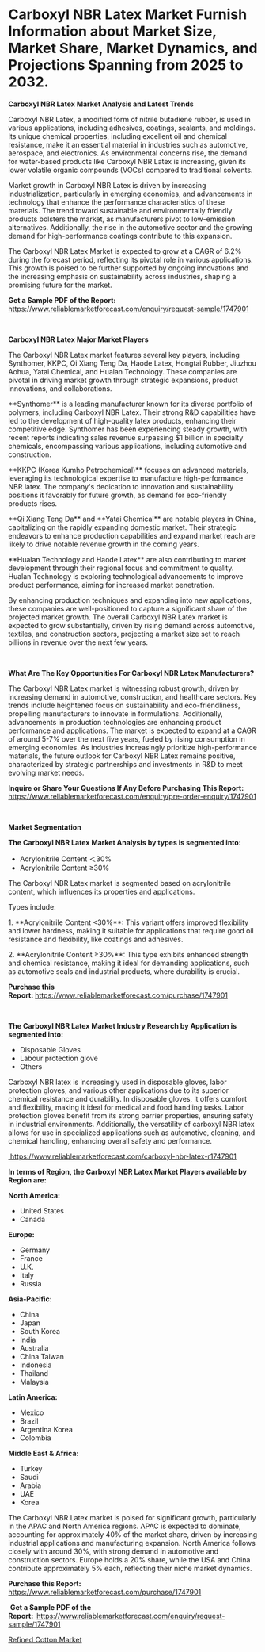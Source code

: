 <p><h1>Carboxyl NBR Latex Market Furnish Information about Market Size, Market Share, Market Dynamics, and Projections Spanning from 2025 to 2032.</h1></p><p><strong>Carboxyl NBR Latex Market Analysis and Latest Trends</strong></p>
<p><p>Carboxyl NBR Latex, a modified form of nitrile butadiene rubber, is used in various applications, including adhesives, coatings, sealants, and moldings. Its unique chemical properties, including excellent oil and chemical resistance, make it an essential material in industries such as automotive, aerospace, and electronics. As environmental concerns rise, the demand for water-based products like Carboxyl NBR Latex is increasing, given its lower volatile organic compounds (VOCs) compared to traditional solvents.</p><p>Market growth in Carboxyl NBR Latex is driven by increasing industrialization, particularly in emerging economies, and advancements in technology that enhance the performance characteristics of these materials. The trend toward sustainable and environmentally friendly products bolsters the market, as manufacturers pivot to low-emission alternatives. Additionally, the rise in the automotive sector and the growing demand for high-performance coatings contribute to this expansion.</p><p>The Carboxyl NBR Latex Market is expected to grow at a CAGR of 6.2% during the forecast period, reflecting its pivotal role in various applications. This growth is poised to be further supported by ongoing innovations and the increasing emphasis on sustainability across industries, shaping a promising future for the market.</p></p>
<p><strong>Get a Sample PDF of the Report:&nbsp;</strong> <a href="https://www.reliablemarketforecast.com/enquiry/request-sample/1747901?utm_campaign=3511&utm_medium=2&utm_source=Github&utm_content=ia&utm_term=01042025&utm_id=carboxyl-nbr-latex">https://www.reliablemarketforecast.com/enquiry/request-sample/1747901</a></p>
<p>&nbsp;</p>
<p><strong>Carboxyl NBR Latex Major Market Players</strong></p>
<p><p>The Carboxyl NBR Latex market features several key players, including Synthomer, KKPC, Qi Xiang Teng Da, Haode Latex, Hongtai Rubber, Jiuzhou Aohua, Yatai Chemical, and Hualan Technology. These companies are pivotal in driving market growth through strategic expansions, product innovations, and collaborations.</p><p>**Synthomer** is a leading manufacturer known for its diverse portfolio of polymers, including Carboxyl NBR Latex. Their strong R&D capabilities have led to the development of high-quality latex products, enhancing their competitive edge. Synthomer has been experiencing steady growth, with recent reports indicating sales revenue surpassing $1 billion in specialty chemicals, encompassing various applications, including automotive and construction.</p><p>**KKPC (Korea Kumho Petrochemical)** focuses on advanced materials, leveraging its technological expertise to manufacture high-performance NBR latex. The company's dedication to innovation and sustainability positions it favorably for future growth, as demand for eco-friendly products rises.</p><p>**Qi Xiang Teng Da** and **Yatai Chemical** are notable players in China, capitalizing on the rapidly expanding domestic market. Their strategic endeavors to enhance production capabilities and expand market reach are likely to drive notable revenue growth in the coming years.</p><p>**Hualan Technology and Haode Latex** are also contributing to market development through their regional focus and commitment to quality. Hualan Technology is exploring technological advancements to improve product performance, aiming for increased market penetration.</p><p>By enhancing production techniques and expanding into new applications, these companies are well-positioned to capture a significant share of the projected market growth. The overall Carboxyl NBR Latex market is expected to grow substantially, driven by rising demand across automotive, textiles, and construction sectors, projecting a market size set to reach billions in revenue over the next few years.</p></p>
<p>&nbsp;</p>
<p><strong>What Are The Key Opportunities For Carboxyl NBR Latex Manufacturers?</strong></p>
<p><p>The Carboxyl NBR Latex market is witnessing robust growth, driven by increasing demand in automotive, construction, and healthcare sectors. Key trends include heightened focus on sustainability and eco-friendliness, propelling manufacturers to innovate in formulations. Additionally, advancements in production technologies are enhancing product performance and applications. The market is expected to expand at a CAGR of around 5-7% over the next five years, fueled by rising consumption in emerging economies. As industries increasingly prioritize high-performance materials, the future outlook for Carboxyl NBR Latex remains positive, characterized by strategic partnerships and investments in R&D to meet evolving market needs.</p></p>
<p><strong>Inquire or Share Your Questions If Any Before Purchasing This Report:</strong> <a href="https://www.reliablemarketforecast.com/enquiry/pre-order-enquiry/1747901?utm_campaign=3511&utm_medium=2&utm_source=Github&utm_content=ia&utm_term=01042025&utm_id=carboxyl-nbr-latex">https://www.reliablemarketforecast.com/enquiry/pre-order-enquiry/1747901</a></p>
<p>&nbsp;</p>
<p><strong>Market Segmentation</strong></p>
<p><strong>The Carboxyl NBR Latex Market Analysis by types is segmented into:</strong></p>
<p><ul><li>Acrylonitrile Content ＜30%</li><li>Acrylonitrile Content ≥30%</li></ul></p>
<p><p>The Carboxyl NBR Latex market is segmented based on acrylonitrile content, which influences its properties and applications. </p><p>Types include:</p><p>1. **Acrylonitrile Content <30%**: This variant offers improved flexibility and lower hardness, making it suitable for applications that require good oil resistance and flexibility, like coatings and adhesives.</p><p>2. **Acrylonitrile Content ≥30%**: This type exhibits enhanced strength and chemical resistance, making it ideal for demanding applications, such as automotive seals and industrial products, where durability is crucial.</p></p>
<p><strong>Purchase this Report:&nbsp;</strong><a href="https://www.reliablemarketforecast.com/purchase/1747901?utm_campaign=3511&utm_medium=2&utm_source=Github&utm_content=ia&utm_term=01042025&utm_id=carboxyl-nbr-latex">https://www.reliablemarketforecast.com/purchase/1747901</a></p>
<p>&nbsp;</p>
<p><strong>The Carboxyl NBR Latex Market Industry Research by Application is segmented into:</strong></p>
<p><ul><li>Disposable Gloves</li><li>Labour protection glove</li><li>Others</li></ul></p>
<p><p>Carboxyl NBR latex is increasingly used in disposable gloves, labor protection gloves, and various other applications due to its superior chemical resistance and durability. In disposable gloves, it offers comfort and flexibility, making it ideal for medical and food handling tasks. Labor protection gloves benefit from its strong barrier properties, ensuring safety in industrial environments. Additionally, the versatility of carboxyl NBR latex allows for use in specialized applications such as automotive, cleaning, and chemical handling, enhancing overall safety and performance.</p></p>
<p><a href="https://www.reliablemarketforecast.com/carboxyl-nbr-latex-r1747901?utm_campaign=3511&utm_medium=2&utm_source=Github&utm_content=ia&utm_term=01042025&utm_id=carboxyl-nbr-latex">&nbsp;https://www.reliablemarketforecast.com/carboxyl-nbr-latex-r1747901</a></p>
<p><strong>In terms of Region, the Carboxyl NBR Latex Market Players available by Region are:</strong></p>
<p>
    <p> <strong> North America: </strong>
        <ul>
            <li>United States</li>
            <li>Canada</li>
        </ul>
        </p> 
    <p> <strong> Europe: </strong>
        <ul>
            <li>Germany</li>
            <li>France</li>
            <li>U.K.</li>
            <li>Italy</li>
            <li>Russia</li>
        </ul>
        </p> 
    <p> <strong> Asia-Pacific: </strong>
        <ul>
            <li>China</li>
            <li>Japan</li>
            <li>South Korea</li>
            <li>India</li>
            <li>Australia</li>
            <li>China Taiwan</li>
            <li>Indonesia</li>
            <li>Thailand</li>
            <li>Malaysia</li>
        </ul>
        </p> 
    <p> <strong> Latin America: </strong>
        <ul>
            <li>Mexico</li>
            <li>Brazil</li>
            <li>Argentina Korea</li>
            <li>Colombia</li>
        </ul>
        </p> 
    <p> <strong> Middle East & Africa: </strong>
        <ul>
            <li>Turkey</li>
            <li>Saudi</li>
            <li>Arabia</li>
            <li>UAE</li>
            <li>Korea</li>
        </ul>
    </p>
    </p>
<p><p>The Carboxyl NBR Latex market is poised for significant growth, particularly in the APAC and North America regions. APAC is expected to dominate, accounting for approximately 40% of the market share, driven by increasing industrial applications and manufacturing expansion. North America follows closely with around 30%, with strong demand in automotive and construction sectors. Europe holds a 20% share, while the USA and China contribute approximately 5% each, reflecting their niche market dynamics.</p></p>
<p><strong>Purchase this Report: </strong><a href="https://www.reliablemarketforecast.com/purchase/1747901?utm_campaign=3511&utm_medium=2&utm_source=Github&utm_content=ia&utm_term=01042025&utm_id=carboxyl-nbr-latex">https://www.reliablemarketforecast.com/purchase/1747901</a></p>
<p>&nbsp;<strong>Get a Sample PDF of the Report:&nbsp;&nbsp;</strong><a href="https://www.reliablemarketforecast.com/enquiry/request-sample/1747901?utm_campaign=3511&utm_medium=2&utm_source=Github&utm_content=ia&utm_term=01042025&utm_id=carboxyl-nbr-latex">https://www.reliablemarketforecast.com/enquiry/request-sample/1747901</a></p>
<p><strong></strong></p>
<p><p><a href="https://github.com/mudgeadamsvx/Market-Research-Report-List-1/blob/main/refined-cotton-market.md?utm_campaign=3511&utm_medium=2&utm_source=Github&utm_content=ia&utm_term=01042025&utm_id=carboxyl-nbr-latex">Refined Cotton Market</a></p></p>